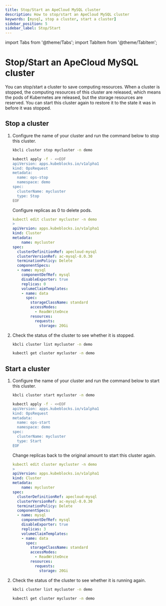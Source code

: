 ```yaml
---
title: Stop/Start an ApeCloud MySQL cluster
description: How to stop/start an ApeCloud MySQL cluster
keywords: [mysql, stop a cluster, start a cluster]
sidebar_position: 5
sidebar_label: Stop/Start
---
```


import Tabs from '@theme/Tabs';
import TabItem from '@theme/TabItem';

# Stop/Start an ApeCloud MySQL cluster

You can stop/start a cluster to save computing resources. When a cluster is stopped, the computing resources of this cluster are released, which means the pods of Kubernetes are released, but the storage resources are reserved. You can start this cluster again to restore it to the state it was in before it was stopped.

## Stop a cluster

1. Configure the name of your cluster and run the command below to stop this cluster.

    <Tabs>

    <TabItem value="kbcli" label="kbcli" default>

    ```bash
    kbcli cluster stop mycluster -n demo
    ```

    </TabItem>

    <TabItem value="OpsRequest" label="OpsRequest">

    ```bash
    kubectl apply -f - <<EOF
    apiVersion: apps.kubeblocks.io/v1alpha1
    kind: OpsRequest
    metadata:
      name: ops-stop
      namespace: demo
    spec:
      clusterName: mycluster
      type: Stop
    EOF
    ```

    </TabItem>
  
    <TabItem value="Edit cluster YAML file" label="Edit cluster YAML file">

    Configure replicas as 0 to delete pods.

    ```yaml
    kubectl edit cluster mycluster -n demo
    >
    apiVersion: apps.kubeblocks.io/v1alpha1
    kind: Cluster
    metadata:
        name: mycluster
    spec:
      clusterDefinitionRef: apecloud-mysql
      clusterVersionRef: ac-mysql-8.0.30
      terminationPolicy: Delete
      componentSpecs:
      - name: mysql
        componentDefRef: mysql
        disableExporter: true  
        replicas: 0
        volumeClaimTemplates:
        - name: data
          spec:
            storageClassName: standard
            accessModes:
              - ReadWriteOnce
            resources:
              requests:
                storage: 20Gi
    ```

    </TabItem>

    </Tabs>
2. Check the status of the cluster to see whether it is stopped.

    <Tabs>

    <TabItem value="kbcli" label="kbcli" default>

    ```bash
    kbcli cluster list mycluster -n demo
    ```

    </TabItem>

    <TabItem value="kubectl" label="kubectl">

    ```bash
    kubectl get cluster mycluster -n demo
    ```

    </TabItem>

    </Tabs>

## Start a cluster

1. Configure the name of your cluster and run the command below to start this cluster.

    <Tabs>

    <TabItem value="kbcli" label="kbcli" default>

    ```bash
    kbcli cluster start mycluster -n demo
    ```

    </TabItem>

    <TabItem value="OpsRequest" label="OpsRequest">

    ```bash
    kubectl apply -f - <<EOF
    apiVersion: apps.kubeblocks.io/v1alpha1
    kind: OpsRequest
    metadata:
      name: ops-start
      namespace: demo
    spec:
      clusterName: mycluster
      type: Start
    EOF 
    ```

    </TabItem>
  
    <TabItem value="Edit cluster YAML file" label="Edit cluster YAML file">

    Change replicas back to the original amount to start this cluster again.

    ```yaml
    kubectl edit cluster mycluster -n demo
    >
    apiVersion: apps.kubeblocks.io/v1alpha1
    kind: Cluster
    metadata:
        name: mycluster
    spec:
      clusterDefinitionRef: apecloud-mysql
      clusterVersionRef: ac-mysql-8.0.30
      terminationPolicy: Delete
      componentSpecs:
      - name: mysql
        componentDefRef: mysql
        disableExporter: true
        replicas: 3
        volumeClaimTemplates:
        - name: data
          spec:
            storageClassName: standard
            accessModes:
              - ReadWriteOnce
            resources:
              requests:
                storage: 20Gi
    ```

    </TabItem>

    </Tabs>

2. Check the status of the cluster to see whether it is running again.

    <Tabs>

    <TabItem value="kbcli" label="kbcli" default>

    ```bash
    kbcli cluster list mycluster -n demo
    ```

    </TabItem>

    <TabItem value="kubectl" label="kubectl">

    ```bash
    kubectl get cluster mycluster -n demo
    ```

    </TabItem>

    </Tabs>
